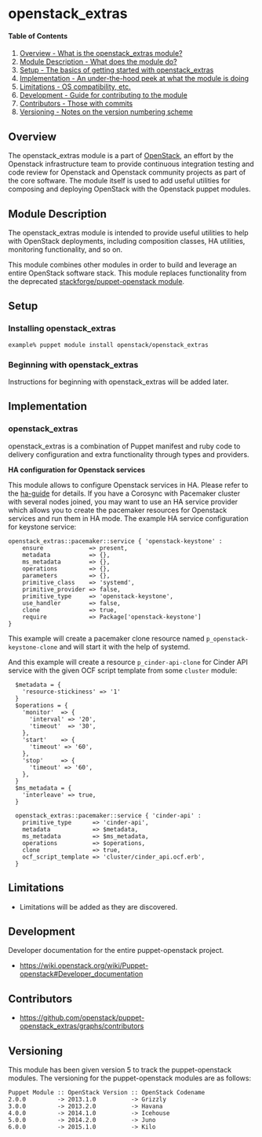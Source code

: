 openstack_extras
============

#### Table of Contents

1. [Overview - What is the openstack_extras module?](#overview)
2. [Module Description - What does the module do?](#module-description)
3. [Setup - The basics of getting started with openstack_extras](#setup)
4. [Implementation - An under-the-hood peek at what the module is doing](#implementation)
5. [Limitations - OS compatibility, etc.](#limitations)
6. [Development - Guide for contributing to the module](#development)
7. [Contributors - Those with commits](#contributors)
8. [Versioning - Notes on the version numbering scheme](#versioning)

Overview
--------

The openstack_extras module is a part of [OpenStack](https://github.com/openstack),
an effort by the Openstack infrastructure team to provide continuous integration
testing and code review for Openstack and Openstack community projects as part
of the core software.  The module itself is used to add useful utilities for
composing and deploying OpenStack with the Openstack puppet modules.

Module Description
------------------

The openstack_extras module is intended to provide useful utilities to help
with OpenStack deployments, including composition classes, HA utilities,
monitoring functionality, and so on.

This module combines other modules in order to build and leverage an entire
OpenStack software stack. This module replaces functionality from the
deprecated [stackforge/puppet-openstack module](https://github.com/stackforge/puppet-openstack).

Setup
-----

### Installing openstack_extras

    example% puppet module install openstack/openstack_extras

### Beginning with openstack_extras

Instructions for beginning with openstack_extras will be added later.

Implementation
--------------

### openstack_extras

openstack_extras is a combination of Puppet manifest and ruby code to delivery
configuration and extra functionality through types and providers.

**HA configuration for Openstack services**

This module allows to configure Openstack services in HA. Please refer to the [ha-guide](http://docs.openstack.org/high-availability-guide/content/index.html) for details.
If you have a Corosync with Pacemaker cluster with several nodes joined, you may want to use an HA service provider which allows you to create the pacemaker resources for Openstack services and run them in HA mode.
The example HA service configuration for keystone service:

```puppet
openstack_extras::pacemaker::service { 'openstack-keystone' :
    ensure             => present,
    metadata           => {},
    ms_metadata        => {},
    operations         => {},
    parameters         => {},
    primitive_class    => 'systemd',
    primitive_provider => false,
    primitive_type     => 'openstack-keystone',
    use_handler        => false,
    clone              => true,
    require            => Package['openstack-keystone']
}
```
This example will create a pacemaker clone resource named `p_openstack-keystone-clone` and will start it with the help of systemd.

And this example will create a resource `p_cinder-api-clone` for Cinder API service with the given OCF script template from some `cluster` module:

```puppet
  $metadata = {
    'resource-stickiness' => '1'
  }
  $operations = {
    'monitor'  => {
      'interval' => '20',
      'timeout'  => '30',
    },
    'start'    => {
      'timeout' => '60',
    },
    'stop'     => {
      'timeout' => '60',
    },
  }
  $ms_metadata = {
    'interleave' => true,
  }

  openstack_extras::pacemaker::service { 'cinder-api' :
    primitive_type      => 'cinder-api',
    metadata            => $metadata,
    ms_metadata         => $ms_metadata,
    operations          => $operations,
    clone               => true,
    ocf_script_template => 'cluster/cinder_api.ocf.erb',
  }

```

Limitations
-----------

* Limitations will be added as they are discovered.

Development
-----------

Developer documentation for the entire puppet-openstack project.

* https://wiki.openstack.org/wiki/Puppet-openstack#Developer_documentation

Contributors
------------

* https://github.com/openstack/puppet-openstack_extras/graphs/contributors

Versioning
----------

This module has been given version 5 to track the puppet-openstack modules. The
versioning for the puppet-openstack modules are as follows:

```
Puppet Module :: OpenStack Version :: OpenStack Codename
2.0.0         -> 2013.1.0          -> Grizzly
3.0.0         -> 2013.2.0          -> Havana
4.0.0         -> 2014.1.0          -> Icehouse
5.0.0         -> 2014.2.0          -> Juno
6.0.0         -> 2015.1.0          -> Kilo
```
